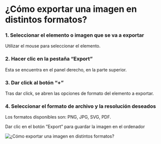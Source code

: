 # ¿Cómo exportar una imagen en distintos formatos?

### 1. Seleccionar el elemento o imagen que se va a exportar

Utilizar el mouse para seleccionar el elemento.

### 2. Hacer clic en la pestaña “Export”

Esta se encuentra en el panel derecho, en la parte superior.

### 3. Dar click al botón “+”

Tras dar click, se abren las opciones de formato del elemento a exportar.

### 4. Seleccionar el formato de archivo y la resolución deseados

Los formatos disponibles son: PNG, JPG, SVG, PDF.  
  

Dar clic en el botón ”Export” para guardar la imagen en el ordenador

![¿Cómo exportar una imagen en distintos formatos?](/pages/img/export-img.gif)